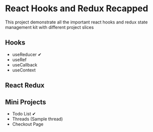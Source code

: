 # React Hooks and Redux Recapped

This project demonstrate all the important react hooks and redux state management kit with different project slices

## Hooks

- useReducer ✔
- useRef
- useCallback
- useContext

## React Redux

## Mini Projects

- Todo List ✔
- Threads (Sample thread)
- Checkout Page
